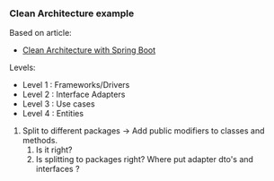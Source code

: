 ### Clean Architecture example

Based on article:
- [Clean Architecture with Spring Boot](https://www.baeldung.com/spring-boot-clean-architecture)

Levels:
- Level 1 : Frameworks/Drivers
- Level 2 : Interface Adapters 
- Level 3 : Use cases
- Level 4 : Entities

1. Split to different packages -> Add public modifiers to classes and methods.
   1. Is it right?
   2. Is splitting to packages right? Where put adapter dto's and interfaces ?

